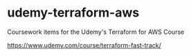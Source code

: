 # udemy-terraform-aws

Coursework items for the Udemy's Terraform for AWS Course

https://www.udemy.com/course/terraform-fast-track/
